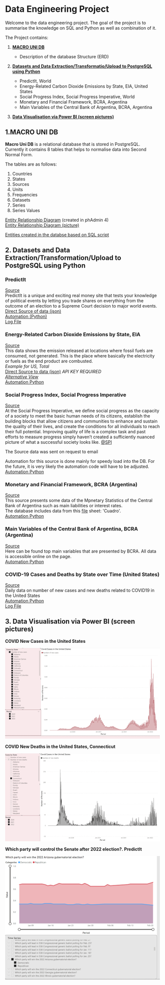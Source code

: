 # Data Engineering Project

Welcome to the data engineering project. The goal of the project is to summarise the knowledge on SQL and Python as well as combination of it. 

The Project contains:  
1. [**MACRO UNI DB**](https://github.com/alinavit/macro_uni#1macro-uni-db)  
    * Description of the database Structure (ERD)  
2. [**Datasets and Data Extraction/Transformatio/Upload to PostgreSQL using Python**](https://github.com/alinavit/macro_uni#2-datasets-and-data-extractiontransformationupload-to-postgresql-using-python)
    * PredictIt, World
    * Energy-Related Carbon Dioxide Emissions by State, EIA, United States
    * Social Progress Index, Social Progress Imperative, World
    * Monetary and Financial Framework, BCRA, Argentina
    * Main Variables of the Central Bank of Argentina, BCRA, Argentina
  
3. [**Data Visualisation via Power BI (screen pictures)**](https://github.com/alinavit/macro_uni#3-data-visualisation-via-power-bi-screen-pictures)



## 1.MACRO UNI DB

**Macro Uni DB** is a relational database that is stored in PostgreSQL. 
Currently it contains 8 tables that helps to normalise data into Second Normal Form.  

The tables are as follows:
1. Countries
2. States
3. Sources
4. Units
5. Frequencies
6. Datasets
7. Series
8. Series Values

[Entity Relationship Diagram](https://github.com/alinavit/macro_uni/blob/main/01.%20ERD%20Pg%20Admin%204%20database%20m_uni.pgerd)
(created in phAdmin 4)  
[Entity Relationship Diagram (picture)](https://github.com/alinavit/macro_uni/blob/main/erd_2.png)  

[Entities created in the databse based on SQL script](https://github.com/alinavit/macro_uni/blob/main/03.%20database_entities%20(EMPTY%20TABLES).sql)  

## 2. Datasets and Data Extraction/Transformation/Upload to PostgreSQL using Python

### PredictIt
[Source](https://www.predictit.org/)  
PredictIt is a unique and exciting real money site that tests your knowledge of political events by letting you trade shares on everything from the outcome of an election to a Supreme Court decision to major world events.  
[Direct Source of data (json)](https://www.predictit.org/api/marketdata/all/)  
[Automation (Python)](https://github.com/alinavit/macro_uni/blob/main/auto_predictit_markets_git.py)  
[Log File](https://github.com/alinavit/macro_uni/blob/main/auto_predictit_markets_git_runs.txt)

### Energy-Related Carbon Dioxide Emissions by State, EIA
[Source](https://www.eia.gov/)    
This data shows the emission released at locations where fossil fuels are consumed, not generated. This is the place where basically the electricity or fuels as the end product are combusted.   
*Example for US, Total*  
[Direct Source to data (json)](http://api.eia.gov/series/?api_key=YOUR_API_KEY_HERE&series_id=EMISS.CO2-TOTV-TT-TO-US.A) *API KEY REQUIRED*  
[*Alternative View*](https://www.eia.gov/opendata/qb.php?category=2251669&sdid=EMISS.CO2-TOTV-TT-TO-US.A)  
[Automation Python](https://github.com/alinavit/macro_uni/blob/main/auto_eia_emmision_git.py)  

### Social Progress Index, Social Progress Imperative
[Source](https://www.socialprogress.org/)  
At the Social Progress Imperative, we define social progress as the capacity of a society to meet the basic human needs of its citizens, establish the building blocks that allow citizens and communities to enhance and sustain the quality of their lives, and create the conditions for all individuals to reach their full potential. Improving quality of life is a complex task and past efforts to measure progress simply haven’t created a sufficiently nuanced picture of what a successful society looks like. [@SPI](https://www.socialprogress.org/index/global)  

The Source data was sent on request to email  

Automation for this source is done mainly for speedy load into the DB. For the future, it is very likely the automation code will have to be adjusted.  
[Automation Python](https://github.com/alinavit/macro_uni/blob/main/auto_spi_soc_prog_index_git.py)

### Monetary and Financial Framework, BCRA (Argentina)
[Source](http://www.bcra.gov.ar/)  
This source presents some data of the Mpnetary Statistics of the Central Bank of Argentina such as main liabilities or interest rates.   
The database includes data from this [file](http://www.bcra.gov.ar/Pdfs/PublicacionesEstadisticas/panhis.xls) sheet: 'Cuadro'.  
[Automation Python](https://github.com/alinavit/macro_uni/blob/main/auto_bcra_mon_fin_framework_git.py)


### Main Variables of the Central Bank of Argentina, BCRA (Argentina)
[Source](http://www.bcra.gob.ar//PublicacionesEstadisticas/Principales_variables_i.asp)  
Here can be found top main variables that are presented by BCRA. All data is accessible online on the page.  
[Automation Python](https://github.com/alinavit/macro_uni/blob/main/auto_bcra_main_var_git.py)  


### COVID-19 Cases and Deaths by State over Time (United States)  
[Source](https://data.cdc.gov/api/views/9mfq-cb36/rows.json?accessType=DOWNLOAD)  
Daily data on number of new cases and new deaths related to COVID19 in the United States  
[Automation Python](https://github.com/alinavit/macro_uni/blob/main/auto_cdc_covid_data_git.py)  
[Log File](https://github.com/alinavit/macro_uni/blob/main/auto_cdc_covid_data_runs.txt)  


## 3. Data Visualisation via Power BI (screen pictures)

**COVID New Cases in the United States**  
  
![covid_new_cases_total_power_bi](https://github.com/alinavit/macro_uni/blob/main/COVID%20NEW%20CASES.png)

**COVID New Deaths in the United States, Connecticut**  
  
![covid_death_connecticut](https://github.com/alinavit/macro_uni/blob/main/COVID%20NEW%20DEATH%20CONNECTICUT.png) 

**Which party will control the Senate after 2022 election?. PredictIt**  
  
![predictit_6874_](https://github.com/alinavit/macro_uni/blob/main/predictit_6874_.png)

